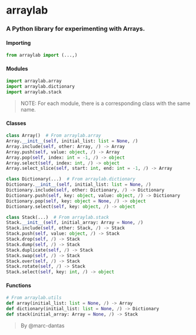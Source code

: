 # arraylab
### A Python library for experimenting with Arrays.

#### Importing
```py
from arraylab import (...,)
```

#### Modules
```py
import arraylab.array
import arraylab.dictionary
import arraylab.stack
```

> NOTE: For each module, there is a corresponding class with the same name.


#### Classes
```py
class Array()  # From arraylab.array
Array.__init__(self, initial_list: list = None, /)
Array.include(self, other: Array, /) -> Array
Array.push(self, value: object, /) -> Array
Array.pop(self, index: int = -1, /) -> object
Array.select(self, index: int, /) -> object
Array.select_slice(self, start: int, end: int = -1, /) -> Array
```

```py
class Dictionary(...)  # From arraylab.dictionary
Dictionary.__init__(self, initial_list: list = None, /)
Dictionary.include(self, other: Dictionary, /) -> Dictionary
Dictionary.push(self, key: object, value: object, /) -> Dictionary
Dictionary.pop(self, key: object = None, /) -> object
Dictionary.select(self, key: object, /) -> object
```

```py
class Stack(...)  # From arraylab.stack
Stack.__init__(self, initial_array: Array = None, /)
Stack.include(self, other: Stack, /) -> Stack
Stack.push(self, value: object, /) -> Stack
Stack.drop(self, /) -> Stack
Stack.dump(self, /) -> Stack
Stack.duplicate(self, /) -> Stack
Stack.swap(self, /) -> Stack
Stack.over(self, /) -> Stack
Stack.rotate(self, /) -> Stack
Stack.select(self, key: int, /) -> object
```

#### Functions
```py
# From arraylab.utils
def array(initial_list: list = None, /) -> Array
def dictionary(initial_list: list = None, /) -> Dictionary
def stack(initial_array: Array = None, /) -> Stack
```

> By @marc-dantas